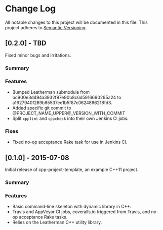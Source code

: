 # Change Log
All notable changes to this project will be documented in this file.
This project adheres to [Semantic Versioning](http://semver.org/).

## [0.2.0] - TBD

Fixed minor bugs and irritations.

### Summary

### Features
- Bumped Leatherman submodule from bc900e3d494a3932f97e90b8c6d5916690295a24 to a1627940f269b65537ee1b5f87c0624866218fd3.
- Added specific git commit to @PROJECT_NAME_UPPER@_VERSION_WITH_COMMIT
- Split `cpplint` and `cppcheck` into their own Jenkins CI jobs.

### Fixes
- Fixed no-op acceptance Rake task for use in Jenkins CI.

## [0.1.0] - 2015-07-08

Initial release of cpp-project-template, an example C++11 project.

### Summary

### Features
- Basic command-line skeleton with dynamic library in C++.
- Travis and AppVeyor CI jobs, coveralls.io triggered from Travis, and no-op acceptance Rake tasks.
- Relies on the Leatherman C++ utility library.
